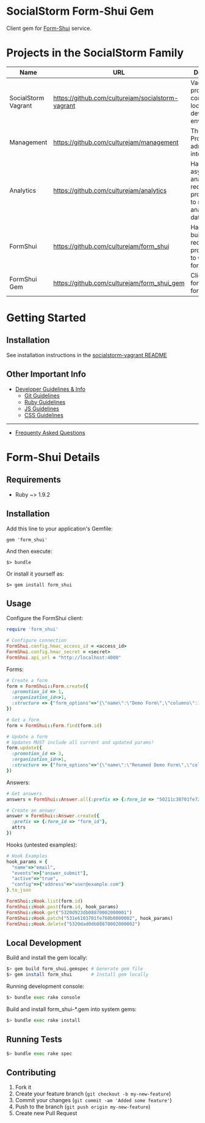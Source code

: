 SocialStorm Form-Shui Gem
==========================

Client gem for [Form-Shui](https://github.com/culturejam/form_shui) service.


Projects in the SocialStorm Family
====================================

| Name                 | URL                                                | Description                   |
| -------------------- | -------------------------------------------------- | ----------------------------- |
| SocialStorm Vagrant  | https://github.com/culturejam/socialstorm-vagrant  | Vagrant project for configuring a local development environment. |
| Management           | https://github.com/culturejam/management           | The PromoJam admin interface. |
| Analytics            | https://github.com/culturejam/analytics            | Handles asynchronous analytics requests and provides API to retrieve analytics data. |
| FormShui             | https://github.com/culturejam/form_shui            | Handles form builder requests and provides API to CRUD forms data. |
| FormShui Gem         | https://github.com/culturejam/form_shui_gem        | Client gem for form_shui form builder. |


Getting Started
=================

## Installation

See installation instructions in the [socialstorm-vagrant README](https://github.com/culturejam/socialstorm-vagrant)

## Other Important Info

* [Developer Guidelines & Info](https://github.com/culturejam/management/wiki/Info)
    * [Git Guidelines](https://github.com/culturejam/management/wiki/Git-Guidelines)
    * [Ruby Guidelines](https://github.com/culturejam/management/wiki/Ruby-Guidlines)
    * [JS Guidelines](https://github.com/culturejam/management/wiki/JS-Guidelines)
    * [CSS Guidelines](https://github.com/culturejam/management/wiki/CSS-Guidelines)

---

* [Frequenty Asked Questions](https://github.com/culturejam/management/wiki/Developer-FAQ)


Form-Shui Details
===================

## Requirements

* Ruby ~> 1.9.2


## Installation

Add this line to your application's Gemfile:

    gem 'form_shui'

And then execute:

    $> bundle

Or install it yourself as:

    $> gem install form_shui


## Usage

Configure the FormShui client:

```ruby
require 'form_shui'

# Configure connection
FormShui.config.hmac_access_id = <access_id>
FormShui.config.hmac_secret = <secret>
FormShui.api_url = "http://localhost:4000"
```

Forms:

```ruby
# Create a form
form = FormShui::Form.create({
  :promotion_id => 1,
  :organization_id=>1,
  :structure => {"form_options"=>"{\"name\":\"Demo Form\",\"columns\":1,\"size\":\"medium\",\"id\":\"form\",\"ref\":\"form\"}", "name"=>"New Form", "rows"=>[{"type"=>"widgets", "columns"=>[{"data"=>["{\"label\":\"Full Name \",\"value\":\"\",\"hint\":\"First name, Last name\",\"font\":\"default\",\"size\":\"medium\",\"bold\":false,\"italic\":false,\"underline\":false,\"required\":false,\"filter\":\"any\",\"labelColor\":\"default\",\"valueColor\":\"default\",\"hintColor\":\"default\",\"id\":\"name\",\"ref\":\"name_\",\"name\":\"full_name_\"}", "{\"label\":\"Email Address \",\"value\":\"\",\"hint\":\"\",\"font\":\"default\",\"size\":\"medium\",\"bold\":false,\"italic\":false,\"underline\":false,\"required\":false,\"filter\":\"email\",\"labelColor\":\"default\",\"valueColor\":\"default\",\"hintColor\":\"default\",\"id\":\"email\",\"ref\":\"email_\",\"name\":\"email_address_\"}", "{\"label\":\"\",\"value\":\"Submit\",\"hint\":\"\",\"font\":\"default\",\"size\":\"medium\",\"bold\":false,\"italic\":false,\"underline\":false,\"required\":false,\"filter\":\"button\",\"labelColor\":\"default\",\"valueColor\":\"default\",\"hintColor\":\"default\",\"id\":\"button\",\"ref\":\"button1\",\"name\":\"\"}"]}]}]}
})

# Get a form
form = FormShui::Form.find(form.id)

# Update a form
# Updates MUST include all current and updated params!
form.update({
  :promotion_id => 3,
  :organization_id=>1,
  :structure => {"form_options"=>"{\"name\":\"Renamed Demo Form\",\"columns\":1,\"size\":\"medium\",\"id\":\"form\",\"ref\":\"form\"}", "name"=>"New Form", "rows"=>[{"type"=>"widgets", "columns"=>[{"data"=>["{\"label\":\"Full Name \",\"value\":\"\",\"hint\":\"First name, Last name\",\"font\":\"default\",\"size\":\"medium\",\"bold\":false,\"italic\":false,\"underline\":false,\"required\":false,\"filter\":\"any\",\"labelColor\":\"default\",\"valueColor\":\"default\",\"hintColor\":\"default\",\"id\":\"name\",\"ref\":\"name_\",\"name\":\"full_name_\"}", "{\"label\":\"Email Address \",\"value\":\"\",\"hint\":\"\",\"font\":\"default\",\"size\":\"medium\",\"bold\":false,\"italic\":false,\"underline\":false,\"required\":false,\"filter\":\"email\",\"labelColor\":\"default\",\"valueColor\":\"default\",\"hintColor\":\"default\",\"id\":\"email\",\"ref\":\"email_\",\"name\":\"email_address_\"}", "{\"label\":\"\",\"value\":\"Submit\",\"hint\":\"\",\"font\":\"default\",\"size\":\"medium\",\"bold\":false,\"italic\":false,\"underline\":false,\"required\":false,\"filter\":\"button\",\"labelColor\":\"default\",\"valueColor\":\"default\",\"hintColor\":\"default\",\"id\":\"button\",\"ref\":\"button1\",\"name\":\"\"}"]}]}]}
})
```

Answers:

```ruby
# Get answers
answers = FormShui::Answer.all(:prefix => {:form_id => "50211c30701fe72827000001"})

# Create an answer
answer = FormShui::Answer.create({
  :prefix => {:form_id => "form_id"},
  attrs
})
```

Hooks (untested examples):

```ruby
# Hook Examples
hook_params = {
  "name"=>"email",
  "events"=>["answer_submit"],
  "active"=>"true",
  "config"=>{"address"=>"user@example.com"}
}.to_json

FormShui::Hook.list(form.id)
FormShui::Hook.post(form.id, hook_params)
FormShui::Hook.get("5320d923db08870002000001")
FormShui::Hook.patch("531e6103701fe760b0000002", hook_params)
FormShui::Hook.delete("5320dad0db08870002000002")
```

## Local Development

Build and install the gem locally:

```sh
$> gem build form_shui.gemspec # Generate gem file
$> gem install form_shui       # Install gem locally
```

Running development console:

```sh
$> bundle exec rake console
```

Build and install form_shui-*.gem into system gems:

```sh
$> bundle exec rake install
```

## Running Tests

```sh
$> bundle exec rake spec
```

## Contributing

1. Fork it
2. Create your feature branch (`git checkout -b my-new-feature`)
3. Commit your changes (`git commit -am 'Added some feature'`)
4. Push to the branch (`git push origin my-new-feature`)
5. Create new Pull Request
